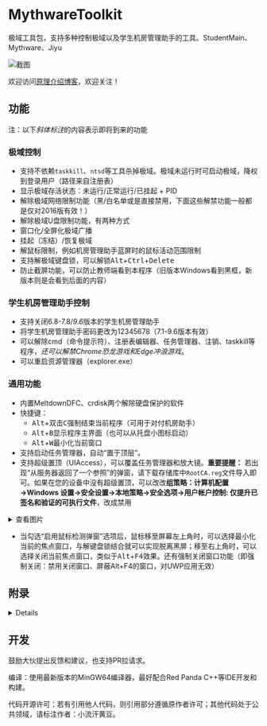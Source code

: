 # MythwareToolkit

极域工具包，支持多种控制极域以及学生机房管理助手的工具。StudentMain、Mythware、Jiyu

![截图](https://img-blog.csdnimg.cn/60d799d3637b4fe8a99c295a6bad605b.png#pic_center)

欢迎访问[原理介绍博客](https://blog.csdn.net/weixin_42112038/article/details/125346545)，欢迎关注！

## 功能

注：以下*斜体标注*的内容表示即将到来的功能

### 极域控制

- 支持不依赖`taskkill`、`ntsd`等工具杀掉极域。极域未运行时可启动极域，降权到登录用户（路径来自注册表）
- 显示极域存活状态：未运行/正常运行/已挂起 + PID
- 解除极域网络限制功能（黑/白名单或是直接禁用，下面这些解禁功能一般都是仅对2016版有效！）
- 解除极域U盘限制功能，有两种方式
- 窗口化/全屏化极域广播
- 挂起（冻结）/恢复极域
- 解鼠标限制，例如机房管理助手蓝屏时的鼠标活动范围限制
- 支持解极域键盘锁，可以解锁<kbd>Alt</kbd>+<kbd>Ctrl</kbd>+<kbd>Delete</kbd>
- 防止截屏功能，可以防止教师端看到本程序（旧版本Windows看到黑框，新版本则是会看到后面的内容）

### 学生机房管理助手控制

- 支持关闭6.8-7.8/*9.6*版本的学生机房管理助手
- 将学生机房管理助手密码更改为12345678（7.1-9.6版本有效）
- 可以解除cmd（命令提示符）、注册表编辑器、任务管理器、注销、taskkill等程序，*还可以解禁Chrome恐龙游戏和Edge冲浪游戏*。
- 可以重启资源管理器（explorer.exe）

### 通用功能

- 内置MeltdownDFC、crdisk两个解除硬盘保护的软件
- 快捷键：
	- <kbd>Alt</kbd>+双击<kbd>C</kbd>强制结束当前程序（可用于对付机房助手）
	- <kbd>Alt</kbd>+<kbd>B</kbd>显示程序主界面（也可以从托盘小图标启动）
	- <kbd>Alt</kbd>+<kbd>W</kbd>最小化当前窗口
- 支持启动任务管理器，自动“置于顶层”。
- 支持超级置顶（UIAccess），可以覆盖任务管理器和放大镜。**重要提醒：** 若出现“从服务器返回了一个参照”的弹窗，请下载存储库中`RootCA.reg`文件导入即可。如果在您的设备中没有超级置顶，可以改改**组策略：计算机配置→Windows 设置→安全设置→本地策略→安全选项→用户帐户控制: 仅提升已签名和验证的可执行文件**，改成禁用

<details>
<summary>查看图片</summary>

![1](https://img-blog.csdnimg.cn/3bf026b7cf14411fa15c83fee47cf771.png)

![2](https://img-blog.csdnimg.cn/8065bc909c2148dd8039b67343cc2fc5.png)

</details>

- 当勾选“启用鼠标检测弹窗”选项后，鼠标移至屏幕左上角时，可以选择最小化当前的焦点窗口，与解键盘锁结合就可以实现脱离黑屏；移至右上角时，可以选择关闭当前焦点窗口，类似于<kbd>Alt</kbd>+<kbd>F4</kbd>效果。还有强制关闭窗口功能（即强制关闭：禁用关闭窗口、屏蔽Alt+F4的窗口，对UWP应用无效）

## 附录

<details>

### 使用命令行或PowerShell手动解除极域U盘限制

CMD：

```powershell
sc stop TDFileFilter
sc delete TDFileFilter #可选
```

PowerShell：（适用于CMD被禁用情况）

```powershell
cd C:\Windows\System32\
.\sc.exe stop TDFileFilter
.\sc.exe delete TDFileFilter #可选
```

### 学生机房管理助手的软件黑名单（9.0版本）

进程名包含这些词就会蓝屏（加粗的名字不仅匹配进程名，还匹配窗口名）：

vmware、VirtualBox、Virtual PC、**虚拟机**、**电子教室**、ProcView、IceSword、Procmast.exe、ProcessManager.exe、rstray.exe、PFW.exe、FTCleaner.exe、Wsyscheck.exe、XueTr.exe、prom.exe、ProcessX.exe、pchunter、**Killer.exe**、procmgr.exe、ProcessHacker.exe、killcontrol、PowerTool32.exe、360taskmgr、YtWinAst、KVFWMain.exe、ECQ-PS.exe、SnipeSword、procexp、**MsgFlood.exe**、ProcessOVER、procdeal、**桌面**、**任务**、**进程**、Prayaya、dexpot.exe、vdeskman.exe、mdesk.exe、**virtualdesk**、multideskt.exe、VirDsk.exe、IDesktop.exe、YtMDesk.exe、coon.exe、zmqh.exe、DexpotProPortable.exe、Desktops.exe、wisedesktop.exe、DESKTOP.exe、Vdesktop.exe、MagicDesktop.exe、multidesktop.exe、 **v13**（这个有特别关照，在蓝屏窗口加载时还会自动杀掉带有这个名字的进程）、RegWX64.exe、QQPCNetFlow.exe、BDMANetLimiter.exe、netmon.exe、360netman.exe、HelloTeacher.exe、EHacker.exe、PowerTool64.exe、zydesk.exe、perfmon.exe、**吾爱破解**、**极域**、prcview.exe、processlasso.exe、netfuke.exe、**去除控制**、**课堂狂欢器**、**课堂工具**、fuckmythware、SpecialSet.exe、JiYuTrainer.exe、skieskiller、WindowsKernelExplorer.exe、msconfig.exe。另外包括任务管理器，会有独特的锁定蓝屏界面。

### 在线根据明文生成学生机房管理助手密码（7.2版本以上）

访问[这个网站](https://try.dot.net/)，在代码运行窗口输入如下内容，便可生成密文，将密文写入注册表HKEY_CURRENT_USER\Software:n（REG_SZ），机房助手密码将会被立即更改：（也可以本地运行）

```csharp
// 代码来自学生机房管理助手9.0 set.exe，逆向、整理：小流汗黄豆
using System;
using System.Security.Cryptography;
using System.Text;
using System.IO;

public class Program
{
	public static void Main()
	{
		// 更改这里的内容
		string string_3 = "12345678";
		// Class6.smethod_0()
		string value = "C:\\WINDOWS";
		string s = value.Substring(0, 8);
		string s2 = value.Substring(1, 8);
		DESCryptoServiceProvider descryptoServiceProvider = new DESCryptoServiceProvider();
		descryptoServiceProvider.Key = Encoding.UTF8.GetBytes(s);
		descryptoServiceProvider.IV = Encoding.UTF8.GetBytes(s2);
		MemoryStream memoryStream = new MemoryStream();
		CryptoStream cryptoStream = new CryptoStream(memoryStream, descryptoServiceProvider.CreateEncryptor(), CryptoStreamMode.Write);
		StreamWriter streamWriter = new StreamWriter(cryptoStream);
		streamWriter.Write(string_3);
		streamWriter.Flush();
		cryptoStream.FlushFinalBlock();
		memoryStream.Flush();
		string string_4 = Convert.ToBase64String(memoryStream.GetBuffer(), 0, checked((int)memoryStream.Length));
		// Class6.smethod_3()
		StringBuilder stringBuilder = new StringBuilder();
		for(int i = 0; i < string_4.Length; i++)
			stringBuilder.Append((char)(string_4[i] - 10));
		string_3 = stringBuilder.ToString();
		// Class6.smethod_2()
		MD5CryptoServiceProvider md5CryptoServiceProvider = new MD5CryptoServiceProvider();
		byte[] array2 = md5CryptoServiceProvider.ComputeHash(Encoding.Default.GetBytes(string_3));
		stringBuilder.Clear();
		for (int i = 0; i < array2.Length; i++)
			stringBuilder.Append(array2[i].ToString("x2"));
		string str = stringBuilder.ToString().Substring(10);

		Console.WriteLine(str);
	}
}
// 期望输出：8a29cc29f5951530ac69f4
```

</details>

## 开发

鼓励大伙提出反馈和建议，也支持PR拉请求。

编译：使用最新版本的MinGW64编译器，最好配合Red Panda C++等IDE开发和构建。

代码开源许可：若有引用他人代码，则引用部分遵循原作者许可；其他代码处于公共领域，请标注作者：小流汗黄豆。
